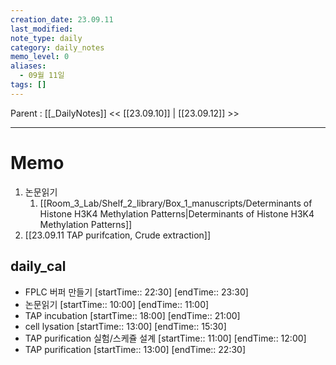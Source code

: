 ```yaml
---
creation_date: 23.09.11
last_modified: 
note_type: daily
category: daily_notes
memo_level: 0
aliases:
  - 09월 11일
tags: []
---
```

Parent : [[_DailyNotes]]
<< [[23.09.10]] | [[23.09.12]] >>

---
# Memo
1.  논문읽기
	1. [[Room_3_Lab/Shelf_2_library/Box_1_manuscripts/Determinants of Histone H3K4 Methylation Patterns|Determinants of Histone H3K4 Methylation Patterns]] 
2. [[23.09.11 TAP purifcation, Crude extraction]]

## daily_cal
-  FPLC 버퍼 만들기 [startTime:: 22:30]  [endTime:: 23:30]
-  논문읽기 [startTime:: 10:00]  [endTime:: 11:00]
-  TAP incubation [startTime:: 18:00]  [endTime:: 21:00]
-  cell lysation [startTime:: 13:00]  [endTime:: 15:30]
-  TAP purification 실험/스케쥴 설계 [startTime:: 11:00]  [endTime:: 12:00]
-  TAP purification [startTime:: 13:00]  [endTime:: 22:30]
